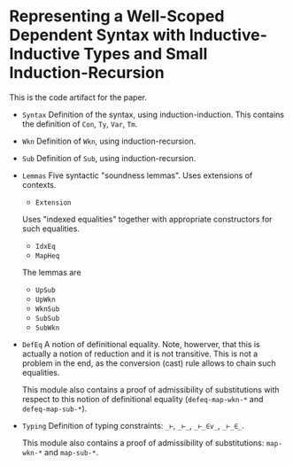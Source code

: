 # Representing a Well-Scoped Dependent Syntax with Inductive-Inductive Types and Small Induction-Recursion

This is the code artifact for the paper.

- `Syntax`
  Definition of the syntax, using induction-induction.
  This contains the definition of `Con`, `Ty`, `Var`, `Tm`.
- `Wkn`
  Definition of `Wkn`, using induction-recursion.
- `Sub`
  Definition of `Sub`, using induction-recursion.
- `Lemmas`
  Five syntactic "soundness lemmas".
  Uses extensions of contexts.
  - `Extension`

  Uses "indexed equalities" together with appropriate constructors for such
  equalities.
  - `IdxEq`
  - `MapHeq`

  The lemmas are
  - `UpSub`
  - `UpWkn`
  - `WknSub`
  - `SubSub`
  - `SubWkn`
- `DefEq`
  A notion of definitional equality. Note, howerver, that this is actually a
  notion of reduction and it is not transitive. This is not a problem in the
  end, as the conversion (cast) rule allows to chain such equalities.

  This module also contains a proof of admissibility of substitutions with
  respect to this notion of definitional equality (`defeq-map-wkn-*` and
  `defeq-map-sub-*`).
- `Typing`
  Definition of typing constraints: `_⊢`, `_⊢_`, `_⊢_∈v_`, `_⊢_∈_`.

  This module also contains a proof of admissibility of substitutions:
  `map-wkn-*` and `map-sub-*`.

